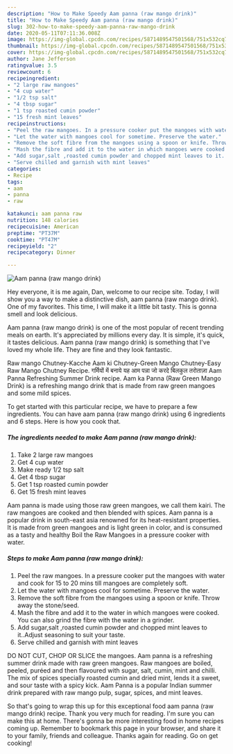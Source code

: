```yaml
---
description: "How to Make Speedy Aam panna (raw mango drink)"
title: "How to Make Speedy Aam panna (raw mango drink)"
slug: 302-how-to-make-speedy-aam-panna-raw-mango-drink
date: 2020-05-11T07:11:36.008Z
image: https://img-global.cpcdn.com/recipes/5871489547501568/751x532cq70/aam-panna-raw-mango-drink-recipe-main-photo.jpg
thumbnail: https://img-global.cpcdn.com/recipes/5871489547501568/751x532cq70/aam-panna-raw-mango-drink-recipe-main-photo.jpg
cover: https://img-global.cpcdn.com/recipes/5871489547501568/751x532cq70/aam-panna-raw-mango-drink-recipe-main-photo.jpg
author: Jane Jefferson
ratingvalue: 3.5
reviewcount: 6
recipeingredient:
- "2 large raw mangoes"
- "4 cup water"
- "1/2 tsp salt"
- "4 tbsp sugar"
- "1 tsp roasted cumin powder"
- "15 fresh mint leaves"
recipeinstructions:
- "Peel the raw mangoes. In a pressure cooker put the mangoes with water and cook for 15 to 20 mins till mangoes are completely soft."
- "Let the water with mangoes cool for sometime. Preserve the water."
- "Remove the soft fibre from the mangoes using a spoon or knife. Throw away the stone/seed."
- "Mash the fibre and add it to the water in which mangoes were cooked. You can also grind the fibre with the water in a grinder."
- "Add sugar,salt ,roasted cumin powder and chopped mint leaves to it..Adjust seasoning to suit your taste."
- "Serve chilled and garnish with mint leaves"
categories:
- Recipe
tags:
- aam
- panna
- raw

katakunci: aam panna raw 
nutrition: 148 calories
recipecuisine: American
preptime: "PT37M"
cooktime: "PT47M"
recipeyield: "2"
recipecategory: Dinner

---
```



![Aam panna (raw mango drink)](https://img-global.cpcdn.com/recipes/5871489547501568/751x532cq70/aam-panna-raw-mango-drink-recipe-main-photo.jpg)

Hey everyone, it is me again, Dan, welcome to our recipe site. Today, I will show you a way to make a distinctive dish, aam panna (raw mango drink). One of my favorites. This time, I will make it a little bit tasty. This is gonna smell and look delicious.

Aam panna (raw mango drink) is one of the most popular of recent trending meals on earth. It's appreciated by millions every day. It is simple, it's quick, it tastes delicious. Aam panna (raw mango drink) is something that I've loved my whole life. They are fine and they look fantastic.

Raw mango Chutney-Kacche Aam ki Chutney-Green Mango Chutney-Easy Raw Mango Chutney Recipe. गर्मियों में बनाये यह आम पन्ना जो करदे बिलकुल तरोताज़ा Aam Panna Refreshing Summer Drink recipe. Aam ka Panna (Raw Green Mango Drink) is a refreshing mango drink that is made from raw green mangoes and some mild spices.


To get started with this particular recipe, we have to prepare a few ingredients. You can have aam panna (raw mango drink) using 6 ingredients and 6 steps. Here is how you cook that.

<!--inarticleads1-->

##### The ingredients needed to make Aam panna (raw mango drink):

1. Take 2 large raw mangoes
1. Get 4 cup water
1. Make ready 1/2 tsp salt
1. Get 4 tbsp sugar
1. Get 1 tsp roasted cumin powder
1. Get 15 fresh mint leaves


Aam panna is made using those raw green mangoes, we call them kairi. The raw mangoes are cooked and then blended with spices. Aam panna is a popular drink in south-east asia renowned for its heat-resistant properties. It is made from green mangoes and is light green in color, and is consumed as a tasty and healthy Boil the Raw Mangoes in a pressure cooker with water. 

<!--inarticleads2-->

##### Steps to make Aam panna (raw mango drink):

1. Peel the raw mangoes. In a pressure cooker put the mangoes with water and cook for 15 to 20 mins till mangoes are completely soft.
1. Let the water with mangoes cool for sometime. Preserve the water.
1. Remove the soft fibre from the mangoes using a spoon or knife. Throw away the stone/seed.
1. Mash the fibre and add it to the water in which mangoes were cooked. You can also grind the fibre with the water in a grinder.
1. Add sugar,salt ,roasted cumin powder and chopped mint leaves to it..Adjust seasoning to suit your taste.
1. Serve chilled and garnish with mint leaves


DO NOT CUT, CHOP OR SLICE the mangoes. Aam panna is a refreshing summer drink made with raw green mangoes. Raw mangoes are boiled, peeled, puréed and then flavoured with sugar, salt, cumin, mint and chilli. The mix of spices specially roasted cumin and dried mint, lends it a sweet, and sour taste with a spicy kick. Aam Panna is a popular Indian summer drink prepared with raw mango pulp, sugar, spices, and mint leaves. 

So that's going to wrap this up for this exceptional food aam panna (raw mango drink) recipe. Thank you very much for reading. I'm sure you can make this at home. There's gonna be more interesting food in home recipes coming up. Remember to bookmark this page in your browser, and share it to your family, friends and colleague. Thanks again for reading. Go on get cooking!
